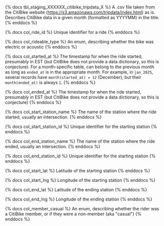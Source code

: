 {% docs tbl_staging_XXXXXX_citibike_tripdata_X %}
A .csv file taken from the CitiBike website (https://s3.amazonaws.com/tripdata/index.html) as is. Describes CitiBike data in a given month (formatted as YYYYMM) in the title. 
{% enddocs %}

{% docs col_ride_id %}
Unique identifier for a ride
{% enddocs %}

{% docs col_rideable_type %}
An enum, describing whether the bike was electric or acoustic
{% enddocs %}

{% docs col_started_at %}
The timestamp for when the ride started, presumably in EST (but CitiBike does not provide a data dictionary, so this is conjecture). 
For a month-specific table, can belong to the previous month as long as `ended_at` is in the appropriate month. For example, in `jan_2025`, 
several records have `month(started_at) = 12` (December), but their `month(ended_at)` is always `1`.
{% enddocs %}

{% docs col_ended_at %}
The timestamp for when the ride started, presumably in EST (but CitiBike does not provide a data dictionary, so this is conjecture)
{% enddocs %}

{% docs col_start_station_name %}
The name of the station where the ride started, usually an intersection.
{% enddocs %}

{% docs col_start_station_id %}
Unique identifier for the starting station
{% enddocs %}

{% docs col_end_station_name %}
The name of the station where the ride ended, usually an intersection.
{% enddocs %}

{% docs col_end_station_id %}
Unique identifier for the starting station
{% enddocs %}

{% docs col_start_lat %}
Latitude of the starting station
{% enddocs %}

{% docs col_start_lng %}
Longitude of the starting station
{% enddocs %}

{% docs col_end_lat %}
Latitude of the ending station
{% enddocs %}

{% docs col_end_lng %}
Longitude of the ending station
{% enddocs %}

{% docs col_member_casual %}
An enum, describing whether the rider was a CitiBike member, or if they were a non-member (aka "casual")
{% enddocs %}